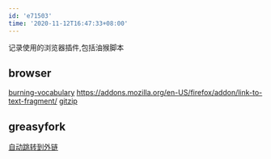 ```yaml
---
id: 'e71503'
time: '2020-11-12T16:47:33+08:00'
---
```


记录使用的浏览器插件,包括油猴脚本
## browser
[burning-vocabulary](https://chrome.google.com/webstore/detail/burning-vocabulary-highli/ljfjnlcnpmabfcgcmffkmgainghokdpl)
https://addons.mozilla.org/en-US/firefox/addon/link-to-text-fragment/
[gitzip](https://chrome.google.com/webstore/detail/gitzip-for-github/ffabmkklhbepgcgfonabamgnfafbdlkn)
## greasyfork
[自动跳转到外链](https://greasyfork.org/zh-CN/scripts/412612-open-the-f-king-url-right-now)